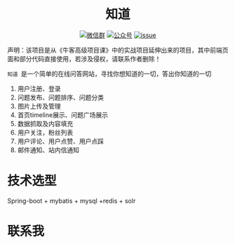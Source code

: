 <h1 align="center">知道</h1>
<p align="center">
</p>

<p align="center">
  <a href="#联系我"><img src="https://img.shields.io/badge/chat-微信群-blue.svg" alt="微信群"></a>
  <a href="#联系我"><img src="https://img.shields.io/badge/%E5%85%AC%E4%BC%97%E5%8F%B7-小胡哥哥VW-lightgrey.svg" alt="公众号"></a>
  <a href="https://github.com/Jason-HuHu/zhidao/issues"><img src="https://img.shields.io/badge/support-issue-critical.svg" alt="issue"></a>
</p>

声明：该项目是从《牛客高级项目课》中的实战项目延伸出来的项目，其中前端页面和部分代码直接使用，若涉及侵权，请联系作者删除！

`知道 `是一个简单的在线问答网站，寻找你想知道的一切，答出你知道的一切

1. 用户注册、登录
2. 问题发布、问题排序、问题分类
3. 图片上传及管理
4. 首页timeline展示、问题广场展示
5. 数据抓取及内容填充
6. 用户关注，粉丝列表
7. 用户评论、用户点赞、用户点踩
8. 邮件通知、站内信通知

# 技术选型
Spring-boot + mybatis + mysql +redis + solr

# 联系我

